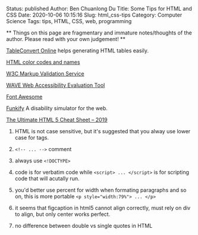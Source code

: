 Status: published
Author: Ben Chuanlong Du
Title: Some Tips for HTML and CSS
Date: 2020-10-06 10:15:16
Slug: html_css-tips
Category: Computer Science
Tags: tips, HTML, CSS, web, programming

**
Things on this page are fragmentary and immature notes/thoughts of the author. 
Please read with your own judgement!
**
 
[TableConvert Online](https://tableconvert.com/)
helps generating HTML tables easily.

[HTML color codes and names](https://www.computerhope.com/htmcolor.htm)

[W3C Markup Validation Service](http://validator.w3.org/)

[WAVE Web Accessibility Evaluation Tool](https://wave.webaim.org/)

[Font Awesome](https://fontawesome.com/)

[Funkify](https://www.funkify.org/?v=f003c44deab6)
A disability simulator for the web.

[The Ultimate HTML 5 Cheat Sheet – 2019](https://www.wpkube.com/html5-cheat-sheet/)


1. HTML is not case sensitive, 
    but it's suggested that you alway use lower case for tags.

1. `<!-- ... -->` comment 

2. always use `<!DOCTYPE>`


1. code is for verbatim code while `<script> ... </script>` 
    is for scripting code that will acutally run.

3. you'd better use percent for width when formating paragraphs and so on, 
    this is more portable `<p style="width:79%"> ... </p>`

1. it seems that figcaption in html5 cannot align correctly, must rely on div to align, 
    but only center works perfect.

4. no difference between double vs single quotes in HTML
